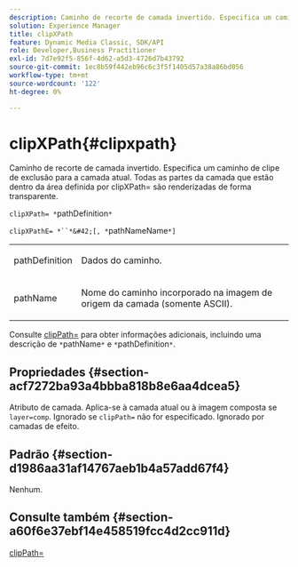 ```yaml
---
description: Caminho de recorte de camada invertido. Especifica um caminho de clipe de exclusão para a camada atual. Todas as partes da camada que estão dentro da área definida por clipXPath= são renderizadas de forma transparente.
solution: Experience Manager
title: clipXPath
feature: Dynamic Media Classic, SDK/API
role: Developer,Business Practitioner
exl-id: 7d7e92f5-856f-4d62-a5d3-4726d7b43792
source-git-commit: 1ec8b59f442eb96c6c3f5f1405d57a38a86bd056
workflow-type: tm+mt
source-wordcount: '122'
ht-degree: 0%

---
```


# clipXPath{#clipxpath}

Caminho de recorte de camada invertido. Especifica um caminho de clipe de exclusão para a camada atual. Todas as partes da camada que estão dentro da área definida por clipXPath= são renderizadas de forma transparente.

`clipXPath= *`pathDefinition`*`

`clipXPathE= *``*&#42;[, *`pathNameName`*]`

<table id="simpletable_27AFC3A694874CF8B673460820EFD90D"> 
 <tr class="strow"> 
  <td class="stentry"> <p><span class="codeph"> <span class="varname"> pathDefinition</span> </span> </p> </td> 
  <td class="stentry"> <p>Dados do caminho. </p></td> 
 </tr> 
 <tr class="strow"> 
  <td class="stentry"> <p><span class="codeph"> <span class="varname"> pathName</span> </span> </p> </td> 
  <td class="stentry"> <p>Nome do caminho incorporado na imagem de origem da camada (somente ASCII). </p></td> 
 </tr> 
</table>

Consulte [clipPath=](../../../../../is-api/http-ref/image-serving-api-ref/c-http-protocol-reference/c-command-reference/r-clippath.md#reference-8139b1b52dc54749b51b109521ddf83d) para obter informações adicionais, incluindo uma descrição de `*`pathName`*` e `*`pathDefinition`*`.

## Propriedades {#section-acf7272ba93a4bbba818b8e6aa4dcea5}

Atributo de camada. Aplica-se à camada atual ou à imagem composta se `layer=comp`. Ignorado se `clipPath=` não for especificado. Ignorado por camadas de efeito.

## Padrão {#section-d1986aa31af14767aeb1b4a57add67f4}

Nenhum.

## Consulte também {#section-a60f6e37ebf14e458519fcc4d2cc911d}

[clipPath=](../../../../../is-api/http-ref/image-serving-api-ref/c-http-protocol-reference/c-command-reference/r-clippath.md#reference-8139b1b52dc54749b51b109521ddf83d)
